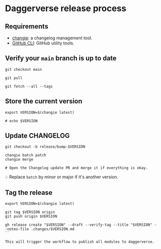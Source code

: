 # Daggerverse release process

## Requirements

- [changie](https://changie.dev): a changelog management tool.
- [GitHub CLI](https://cli.github.com/): GitHub utility tools.

## Verify your `main` branch is up to date

```shell
git checkout main

git pull

git fetch --all --tags
```

## Store the current version

```shell
export VERSION=$(changie latest)

# echo $VERSION
```

## Update CHANGELOG

```shell
git checkout -b release/bump-$VERSION

changie batch patch
changie merge

# Open the Changelog update PR and merge it if everything is okay.
```

💡 Replace `batch` by minor or major if it's another version.

## Tag the release

```shell
export VERSION=$(changie latest)

git tag $VERSION origin 
git push origin $VERSION

gh release create "$VERSION" --draft --verify-tag --title "$VERSION" --notes-file .changes/$VERSION.md
``

This will trigger the workflow to publish all modules to daggerverse.


